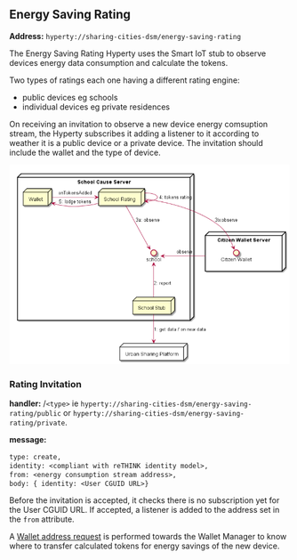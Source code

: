 ## Energy Saving Rating

**Address:** `hyperty://sharing-cities-dsm/energy-saving-rating`

The Energy Saving Rating Hyperty uses the Smart IoT stub to observe devices energy data consumption and calculate the tokens.

Two types of ratings each one having a different rating engine:

- public devices eg schools
- individual devices eg private residences

On receiving an invitation to observe a new device energy comsuption stream, the Hyperty subscribes it adding a listener to it according to weather it is a public device or a private device. The invitation should include the wallet and the type of device.

![School Agent Architecture](school_agent_architecture.png)

### Rating Invitation 

**handler:** <hyperty address>/`<type>` ie `hyperty://sharing-cities-dsm/energy-saving-rating/public` or `hyperty://sharing-cities-dsm/energy-saving-rating/private`.

**message:**

```
type: create,
identity: <compliant with reTHINK identity model>,
from: <energy consumption stream address>,
body: { identity: <User CGUID URL>}
```

Before the invitation is accepted, it checks there is no subscription yet for the User CGUID URL. If accepted, a listener is added to the address set in the `from` attribute.

A [Wallet address request](../wallet-manager#wallet-address-request) is performed towards the Wallet Manager to know where to transfer calculated tokens for energy savings of the new device.
